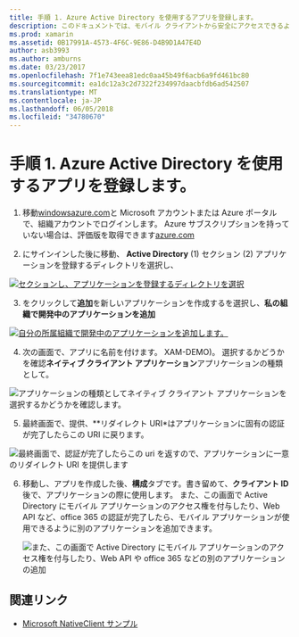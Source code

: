 ```yaml
---
title: 手順 1. Azure Active Directory を使用するアプリを登録します。
description: このドキュメントでは、モバイル クライアントから安全にアクセスできるように、Azure アプリケーションを Azure Active Directory に登録する方法について説明します。
ms.prod: xamarin
ms.assetid: 0B17991A-4573-4F6C-9E86-D4B9D1A47E4D
author: asb3993
ms.author: amburns
ms.date: 03/23/2017
ms.openlocfilehash: 7f1e743eea81edc0aa45b49f6acb6a9fd461bc80
ms.sourcegitcommit: ea1dc12a3c2d7322f234997daacbfdb6ad542507
ms.translationtype: MT
ms.contentlocale: ja-JP
ms.lasthandoff: 06/05/2018
ms.locfileid: "34780670"
---
```

# <a name="step-1-register-an-app-to-use-azure-active-directory"></a>手順 1. Azure Active Directory を使用するアプリを登録します。

1. 移動[windowsazure.com](https://manage.windowsazure.com)と Microsoft アカウントまたは Azure ポータルで、組織アカウントでログインします。 Azure サブスクリプションを持っていない場合は、評価版を取得できます[azure.com](http://www.azure.com)

2. にサインインした後に移動、 **Active Directory** (1) セクション (2) アプリケーションを登録するディレクトリを選択し、

  [ ![](register-images/01.-active-directory-in-azure-portal-sml.jpg "セクションし、アプリケーションを登録するディレクトリを選択")](register-images/01.-active-directory-in-azure-portal.jpg#lightbox)

3. をクリックして**追加**を新しいアプリケーションを作成するを選択し、**私の組織で開発中のアプリケーションを追加**

  [ ![](register-images/02.-add-new-application-sml.jpg "自分の所属組織で開発中のアプリケーションを追加します。")](register-images/02.-add-new-application.jpg#lightbox)

4. 次の画面で、アプリに名前を付けます。 XAM-DEMO)。
  選択するかどうかを確認**ネイティブ クライアント アプリケーション**アプリケーションの種類として。

  ![](register-images/03.-app-name.jpg "アプリケーションの種類としてネイティブ クライアント アプリケーションを選択するかどうかを確認します。")

5. 最終画面で、提供、**リダイレクト URI*はアプリケーションに固有の認証が完了したらこの URI に戻ります。

  ![](register-images/04.-app-redirect.jpg "最終画面で、認証が完了したらこの uri を返すので、アプリケーションに一意のリダイレクト URI を提供します")

6. 移動し、アプリを作成した後、**構成**タブです。書き留めて、**クライアント ID**後で、アプリケーションの際に使用します。 また、この画面で Active Directory にモバイル アプリケーションのアクセス権を付与したり、Web API など、office 365 の認証が完了したら、モバイル アプリケーションが使用できるように別のアプリケーションを追加できます。

    ![](register-images/05.-configure.jpg "また、この画面で Active Directory にモバイル アプリケーションのアクセス権を付与したり、Web API や office 365 などの別のアプリケーションの追加")



## <a name="related-links"></a>関連リンク

- [Microsoft NativeClient サンプル](https://github.com/AzureADSamples/NativeClient-MultiTarget-DotNet)
